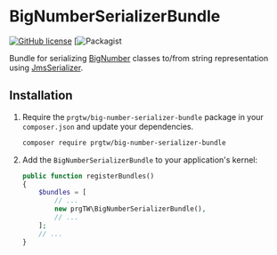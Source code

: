 # BigNumberSerializerBundle

[![GitHub license](https://img.shields.io/github/license/prgtw/big-number-serializer-bundle)](https://github.com/prgTW/big-number-serializer-bundle/blob/main/LICENSE)
[![Packagist](https://img.shields.io/packagist/v/prgtw/big-number-serializer-bundle)

Bundle for serializing [BigNumber](https://github.com/brick/math) classes to/from string representation using [JmsSerializer](https://github.com/schmittjoh/serializer).

## Installation

1. Require the `prgtw/big-number-serializer-bundle` package in your `composer.json`
   and update your dependencies.
	
	```bash
	composer require prgtw/big-number-serializer-bundle
	```

2. Add the `BigNumberSerializerBundle` to your application's kernel:

	```php
	public function registerBundles()
	{
		$bundles = [
			// ...
			new prgTW\BigNumberSerializerBundle(),
			// ...
		];
		// ...
	}
	````

